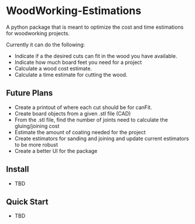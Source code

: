 # WoodWorking-Estimations
A python package that is meant to optimize the cost and time estimations for woodworking projects.

Currently it can do the following:
- Indicate if a the desired cuts can fit in the wood you have available.
- Indicate how much board feet you need for a project
- Calculate a wood cost estimate.
- Calculate a time estimate for cutting the wood.

## Future Plans
- Create a printout of where each cut should be for canFit.
- Create board objects from a given .stl file (CAD)
- From the .stl file, find the number of joints need to calculate the gluing/joining cost
- Estimate the amount of coating needed for the project
- Create estimators for sanding and joining and update current estimators to be more robust
- Create a better UI for the package

## Install 
- TBD

## Quick Start
- TBD

